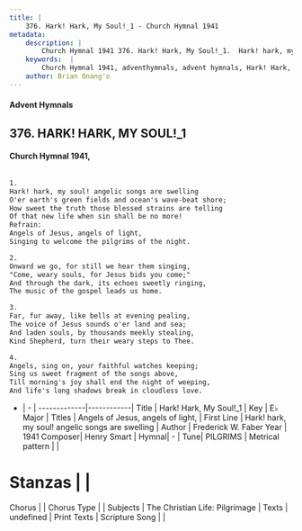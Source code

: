 ```yaml
---
title: |
    376. Hark! Hark, My Soul!_1 - Church Hymnal 1941
metadata:
    description: |
        Church Hymnal 1941 376. Hark! Hark, My Soul!_1.  Hark! hark, my soul! angelic songs are swelling  O'er earth's green fields and ocean's wave-beat shore;  How sweet the truth those blessed strains are telling  Of that new life when sin shall be no more!  
    keywords:  |
        Church Hymnal 1941, adventhymnals, advent hymnals, Hark! Hark, My Soul!_1, Hark! hark, my soul! angelic songs are swelling. Angels of Jesus, angels of light, 
    author: Brian Onang'o
---
```


#### Advent Hymnals
## 376. HARK! HARK, MY SOUL!_1
####  Church Hymnal 1941,

```txt

1.
Hark! hark, my soul! angelic songs are swelling 
O'er earth's green fields and ocean's wave-beat shore; 
How sweet the truth those blessed strains are telling 
Of that new life when sin shall be no more! 
Refrain:
Angels of Jesus, angels of light, 
Singing to welcome the pilgrims of the night. 

2.
Onward we go, for still we hear them singing, 
"Come, weary souls, for Jesus bids you come;" 
And through the dark, its echoes sweetly ringing, 
The music of the gospel leads us home. 

3.
Far, fur away, like bells at evening pealing, 
The voice of Jesus sounds o'er land and sea; 
And laden souls, by thousands meekly stealing, 
Kind Shepherd, turn their weary steps to Thee. 

4.
Angels, sing on, your faithful watches keeping; 
Sing us sweet fragment of the songs above, 
Till morning's joy shall end the night of weeping, 
And life's long shadows break in cloudless love.

```

- |   -  |
-------------|------------|
Title | Hark! Hark, My Soul!_1 |
Key | E♭ Major |
Titles | Angels of Jesus, angels of light,  |
First Line | Hark! hark, my soul! angelic songs are swelling |
Author | Frederick W. Faber
Year | 1941
Composer| Henry Smart |
Hymnal|  - |
Tune| PILGRIMS |
Metrical pattern | |
# Stanzas |  |
Chorus |  |
Chorus Type |  |
Subjects | The Christian Life: Pilgrimage |
Texts | undefined |
Print Texts | 
Scripture Song |  |
    

